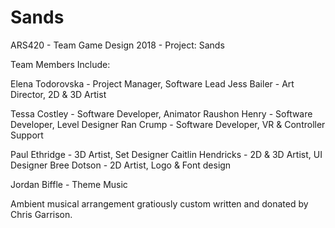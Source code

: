 # Sands
ARS420 - Team Game Design 2018 - Project: Sands

Team Members Include:

Elena Todorovska - Project Manager, Software Lead
Jess Bailer - Art Director, 2D & 3D Artist

Tessa Costley - Software Developer, Animator
Raushon Henry - Software Developer, Level Designer
Ran Crump - Software Developer, VR & Controller Support

Paul Ethridge - 3D Artist, Set Designer
Caitlin Hendricks - 2D & 3D Artist, UI Designer
Bree Dotson - 2D Artist, Logo & Font design

Jordan Biffle - Theme Music

Ambient musical arrangement gratiously custom written and donated by Chris Garrison.
